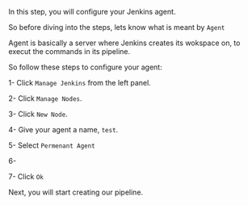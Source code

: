 In this step, you will configure your Jenkins agent.

So before diving into the steps, lets know what is meant by `Agent`

Agent is basically a server where Jenkins creates its wokspace on, to execut the commands in its pipeline.


So follow these steps to configure your agent:

1- Click `Manage Jenkins` from the left panel.

2- Click `Manage Nodes`.

3- Click `New Node`.

4- Give your agent a name, `test`.

5- Select `Permenant Agent`

6-

7- Click `Ok`

Next, you will start creating our pipeline.